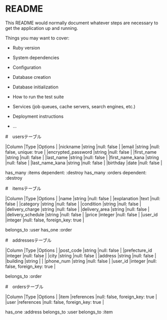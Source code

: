 # README

This README would normally document whatever steps are necessary to get the
application up and running.

Things you may want to cover:

* Ruby version

* System dependencies

* Configuration

* Database creation

* Database initialization

* How to run the test suite

* Services (job queues, cache servers, search engines, etc.)

* Deployment instructions

* ...

#　usersテーブル

|Column             |Type   |Options                   |
|nickname           |string |null: false               |
|email              |string |null: false, unique: true |
|encrypted_password |string |null: false               |
|first_name         |string |null: false               |
|last_name          |string |null: false               |
|first_name_kana    |string |null: false               |
|last_name_kana     |string |null: false               |
|birthday           |date   |null: false               |

has_many :items dependent: :destroy
has_many :orders dependent: :destroy


#　itemsテーブル

|Column            |Type       |Options                        |
|name              |string     |null: false                    |
|explanation       |text       |null: false                    |
|category          |string     |null: false                    |
|condition         |string     |null: false                    |
|delivery_charge   |string     |null: false                    |
|delivery_area     |string     |null: false                    |
|delivery_schedule |string     |null: false                    |
|price             |integer    |null: false                    |
|user_id           |integer    |null: false, foreign_key: true |

belongs_to :user
has_one :order


#　addressesテーブル

|Column        |Type       |Options                        |
|post_code     |string     |null: false                    |
|prefecture_id |integer    |null: false                    |
|city          |string     |null: false                    |
|address       |string     |null: false                    |
|building      |string     |                               |
|phone_num     |string     |null: false                    |
|user_id       |integer    |null: false, foreign_key: true |

belongs_to :order


#　ordersテーブル

|Column   |Type       |Options                        |
|item     |references |null: false, foreign_key: true |
|user     |references |null: false, foreign_key: true |

has_one :address
belongs_to :user
belongs_to :item
